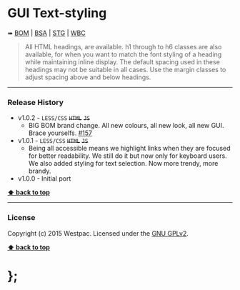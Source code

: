 GUI Text-styling
================

➠
[BOM](http://westpaccxteam.github.io/GUI-source/_text-styling/1.0.2/tests/BOM/) |
[BSA](http://westpaccxteam.github.io/GUI-source/_text-styling/1.0.2/tests/BSA/) |
[STG](http://westpaccxteam.github.io/GUI-source/_text-styling/1.0.2/tests/STG/) |
[WBC](http://westpaccxteam.github.io/GUI-source/_text-styling/1.0.2/tests/WBC/)

> All HTML headings, are available. h1 through to h6 classes are also available, for when you want to match the font styling of a heading while maintaining
> inline display. The default spacing used in these headings may not be suitable in all cases. Use the margin classes to adjust spacing above and below
> headings.

----------------------------------------------------------------------------------------------------------------------------------------------------------------


### Release History

* v1.0.2 - `LESS/CSS` ~~`HTML`~~ ~~`JS`~~
	* BIG BOM brand change. All new colours, all new look, all new GUI. Brace yourselfs.
		[#157](https://github.com/WestpacCXTeam/GUI-source/issues/157)
* v1.0.1 - `LESS/CSS` ~~`HTML`~~ ~~`JS`~~
	* Being all accessible means we highlight links when they are focused for better readability. We still do it but now only for keyboard users.
		We also added styling for text selection. Now more trendy, more brandy.
* v1.0.0 - Initial port

**[⬆ back to top](#content)**


----------------------------------------------------------------------------------------------------------------------------------------------------------------


### License

Copyright (c) 2015 Westpac. Licensed under the [GNU GPLv2](https://raw.githubusercontent.com/WestpacCXTeam/GUI-source/master/LICENSE).

**[⬆ back to top](#content)**

# };